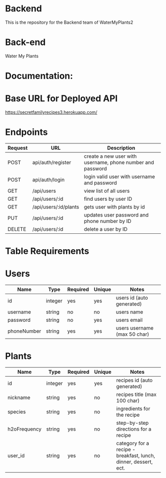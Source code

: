 # Backend
This is the repository for the Backend team of WaterMyPlants2
 

 # Back-end
Water My Plants 

# Documentation:

# Base URL for Deployed API

https://secretfamilyrecipes3.herokuapp.com/

# Endpoints
| Request | URL | Description |
| ------- | --- | ----------- |
| POST | api/auth/register | create a new user with username, phone number and password |
| POST | api/auth/login | login valid user with username and password |
| GET | /api/users | view list of all users |
| GET | /api/users/:id | find users by user ID |
| GET | /api/users/:id/plants | gets user with plants by id |
| PUT | /api/users/:id | updates user password and phone number by ID |
| DELETE | /api/users/:id | delete a user by ID |


# Table Requirements

# Users
| Name | Type | Required | Unique | Notes |
| ---- | ---- | -------- | ------ | ----- |
| id | integer | yes | yes | users id (auto generated) |
| username | string | no | no | users name |
| password | string | no | yes | users email |
| phoneNumber | string | yes | yes | users username (max 50 char) |


# Plants
| Name | Type | Required | Unique | Notes |
| ---- | ---- | -------- | ------ | ----- |
| id | integer | yes | yes | recipes id (auto generated) |
| nickname | string | yes | no | recipes title (max 100 char) |
| species | string | yes | no | ingredients for the recipe |
| h2oFrequency | string | yes | no | step-by-step directions for a recipe |
| user_id | string | yes | no | category for a recipe - breakfast, lunch, dinner, dessert, ect. |
